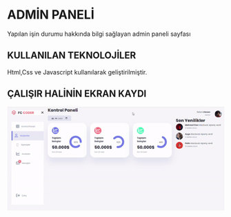 <h1> ADMİN PANELİ </h1>

Yapılan işin durumu hakkında bilgi sağlayan admin paneli sayfası

<h2> KULLANILAN TEKNOLOJİLER </h2>

Html,Css ve Javascript kullanılarak geliştirilmiştir.

<h2> ÇALIŞIR HALİNİN EKRAN KAYDI </h2>

![](panel.gif)

